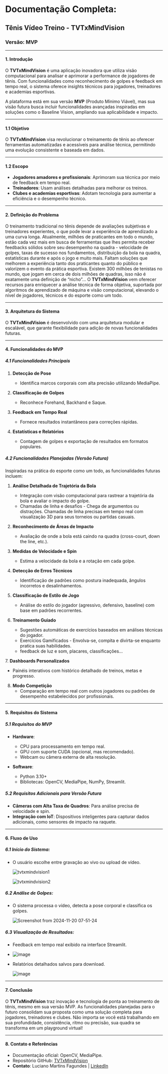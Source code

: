 # Documentação Completa: 
## Tênis Vídeo Treino - TVTxMindVision  
### Versão: **MVP**  

---

#### **1. Introdução**  

O **TVTxMindVision** é uma aplicação inovadora que utiliza visão computacional para analisar e aprimorar a performance de jogadores de tênis. Com funcionalidades como reconhecimento de golpes e feedback em tempo real, o sistema oferece insights técnicos para jogadores, treinadores e academias esportivas.  

A plataforma está em sua versão **MVP** (Produto Mínimo Viável), mas sua visão futura busca incluir funcionalidades avançadas inspiradas em soluções como o Baseline Vision, ampliando sua aplicabilidade e impacto.  

---

#### **1.1 Objetivo**  

O **TVTxMindVision** visa revolucionar o treinamento de tênis ao oferecer ferramentas automatizadas e acessíveis para análise técnica, permitindo uma evolução consistente e baseada em dados.  

---

#### **1.2 Escopo**  

- **Jogadores amadores e profissionais**: Aprimoram sua técnica por meio de feedback em tempo real.  
- **Treinadores**: Usam análises detalhadas para melhorar os treinos.  
- **Clubes e academias esportivas**: Adotam tecnologia para aumentar a eficiência e o desempenho técnico.  

---

#### **2. Definição do Problema**  

O treinamento tradicional no tênis depende de avaliações subjetivas e treinadores experientes, o que pode levar a experiência de aprendizado a uma curva longa. Atualmente, milhões de praticantes em todo o mundo, estão cada vez mais em busca de ferramentas que lhes permita receber feedbacks sólidos sobre seu desempenho na quadra - velocidade de golpes, taxas de sucesso nos fundamentos, distribuição da bola na quadra, estatísticas durante e após o jogo e muito mais.
Faltam soluções que melhorem a experiência tanto dos praticantes quanto do público e valorizem o evento da prática esportiva. Existem 300 milhões de tenistas no mundo, que jogam em cerca de dois milhões de quadras, isso não é exatamente uma definição de “nicho”... 
O **TVTxMindVision** vem oferecer recursos para enriquecer a análise técnica de forma objetiva, suportada por algoritmos de aprendizado de máquina e visão computacional, elevando o nível de jogadores, técnicos e do esporte como um todo.

---

#### **3. Arquitetura do Sistema**  

O **TVTxMindVision** é desenvolvido com uma arquitetura modular e escalável, que garante flexibilidade para adição de novas funcionalidades futuras.  

---

#### **4. Funcionalidades do MVP**  

##### **4.1 Funcionalidades Principais**  

1. **Detecção de Pose**  
   - Identifica marcos corporais com alta precisão utilizando MediaPipe.  

2. **Classificação de Golpes**  
   - Reconhece Forehand, Backhand e Saque.  

3. **Feedback em Tempo Real**  
   - Fornece resultados instantâneos para correções rápidas.  

4. **Estatísticas e Relatórios**  
   - Contagem de golpes e exportação de resultados em formatos populares.  

##### **4.2 Funcionalidades Planejadas (Versão Futura)**  

Inspiradas na prática do esporte como um todo, as funcionalidades futuras incluem:  

1. **Análise Detalhada de Trajetória da Bola**  
   - Integração com visão computacional para rastrear a trajetória da bola e avaliar o impacto do golpe.
   - Chamadas de linha e desafios - Chega de argumentos ou distrações. Chamadas de linha precisas em tempo real com visualização 3D para seus torneios ou partidas casuais.
  
2. **Reconhecimento de Áreas de Impacto**  
   - Avaliação de onde a bola está caindo na quadra (cross-court, down the line, etc.).  

3. **Medidas de Velocidade e Spin**  
   - Estima a velocidade da bola e a rotação em cada golpe.  

4. **Detecção de Erros Técnicos**  
   - Identificação de padrões como postura inadequada, ângulos incorretos e desalinhamentos.  

5. **Classificação de Estilo de Jogo**  
   - Análise do estilo do jogador (agressivo, defensivo, baseline) com base em padrões recorrentes.  

6. **Treinamento Guiado**  
   - Sugestões automáticas de exercícios baseados em análises técnicas do jogador.
   - Exercícios Gamificados - Envolva-se, compita e divirta-se enquanto pratica suas habilidades.
   - feedback de luz e som, placares, classificações...

‍7. **Dashboards Personalizados**  
   - Painéis interativos com histórico detalhado de treinos, metas e progresso.  

8. **Modo Competição**  
   - Comparação em tempo real com outros jogadores ou padrões de desempenho estabelecidos por profissionais.  

---

#### **5. Requisitos do Sistema**  

##### **5.1 Requisitos do MVP**  

- **Hardware**:  
  - CPU para processamento em tempo real.  
  - GPU com suporte CUDA (opcional, mas recomendado).  
  - Webcam ou câmera externa de alta resolução.  

- **Software**:  
  - Python 3.10+  
  - Bibliotecas: OpenCV, MediaPipe, NumPy, Streamlit.  

##### **5.2 Requisitos Adicionais para Versão Futura**  

- **Câmeras com Alta Taxa de Quadros**: Para análise precisa de velocidade e spin.  
- **Integração com IoT**: Dispositivos inteligentes para capturar dados adicionais, como sensores de impacto na raquete.  

---

#### **6. Fluxo de Uso**

##### 6.1 **Início do Sistema**:
   - O usuário escolhe entre gravação ao vivo ou upload de vídeo.
   
      ![tvtxmindvision1](https://github.com/user-attachments/assets/9e034996-7237-4b33-803d-82a1b8ffa900)

      ![tvtxmindvision2](https://github.com/user-attachments/assets/77810442-d3be-4f82-bc62-833427942f3a)
 
   
##### 6.2 **Análise de Golpes**:
   - O sistema processa o vídeo, detecta a pose corporal e classifica os golpes.
  
      ![Screenshot from 2024-11-20 07-51-24](https://github.com/user-attachments/assets/0a527c83-7960-42f8-a4dc-f0957ac8caeb)
  

##### 6.3 **Visualização de Resultados**:
   - Feedback em tempo real exibido na interface Streamlit.
   - 
      ![image](https://github.com/user-attachments/assets/1d89cf42-9617-4521-a0fe-67ed36ddface)

   - Relatórios detalhados salvos para download.

      ![image](https://github.com/user-attachments/assets/80f57a49-114f-462c-a268-d85351961b4d)

---

#### **7. Conclusão**  

O **TVTxMindVision** traz inovação e tecnologia de ponta ao treinamento de tênis, mesmo em sua versão MVP. As funcionalidades planejadas para o futuro consolidam sua proposta como uma solução completa para jogadores, treinadores e clubes. 
Não importa se você está trabalhando em sua profundidade, consistência, ritmo ou precisão, sua quadra se transforma em um playground virtual!  

---

#### **8. Contato e Referências**  

- Documentação oficial: OpenCV, MediaPipe.  
- Repositório GitHub: [TVTxMindVision](https://github.com/feralunsettler/tvtx/mvp/tvtxmindvision_optimus.py)  
- **Contato**: Luciano Martins Fagundes | [LinkedIn](https://www.linkedin.com/in/luxxmf/)  
